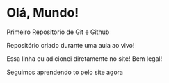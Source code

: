 # Olá, Mundo!
 Primeiro Repositorio de Git e Github

 Repositório criado durante uma aula ao vivo!

Essa linha eu  adicionei diretamente no site! Bem legal!

Seguimos aprendendo
to pelo site agora

